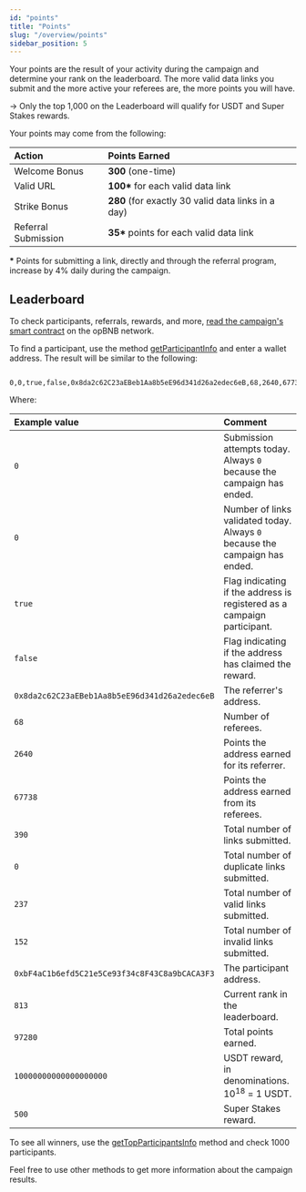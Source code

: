 ```yaml
---
id: "points"
title: "Points"
slug: "/overview/points"
sidebar_position: 5
---
```


Your points are the result of your activity during the campaign and determine your rank on the leaderboard. The more valid data links you submit and the more active your referees are, the more points you will have.

→ Only the top 1,000 on the Leaderboard will qualify for USDT and Super Stakes rewards.

Your points may come from the following:

| **Action**          | **Points Earned** |
| :- | :- |
| Welcome Bonus       | **300** (one-time) |
| Valid URL           | **100\*** for each valid data link |
| Strike Bonus        | **280** (for exactly 30 valid data links in a day) |
| Referral Submission | **35\*** points for each valid data link |

**\*** Points for submitting a link, directly and through the referral program, increase by 4% daily during the campaign.

## Leaderboard

To check participants, referrals, rewards, and more, [read the campaign's smart contract](https://opbnb.bscscan.com/address/0x8c77ef6ed2ee514d1754fbfc2710d70e9d6ba871#readContract) on the opBNB network.

To find a participant, use the method [getParticipantInfo](https://opbnb.bscscan.com/address/0x8c77ef6ed2ee514d1754fbfc2710d70e9d6ba871#readContract#F12) and enter a wallet address. The result will be similar to the following:

```

0,0,true,false,0x8da2c62C23aEBeb1Aa8b5eE96d341d26a2edec6eB,68,2640,67738,390,0,237,152,0xbF4aC1b6efd5C21e5Ce93f34c8F43C8a9bCACA3F3,813,97280,10000000000000000000,500

```

Where:

| **Example value**                             | **Comment** |
| :-                                            | :- |
| `0`                                           | Submission attempts today. Always `0` because the campaign has ended. |
| `0`                                           | Number of links validated today. Always `0` because the campaign has ended. |
| `true`                                        | Flag indicating if the address is registered as a campaign participant. |
| `false`                                       | Flag indicating if the address has claimed the reward. |
| `0x8da2c62C23aEBeb1Aa8b5eE96d341d26a2edec6eB` | The referrer's address. |
| `68`                                          | Number of referees. |
| `2640`                                        | Points the address earned for its referrer. |
| `67738`                                       | Points the address earned from its referees. |
| `390`                                         | Total number of links submitted. |
| `0`                                           | Total number of duplicate links submitted. |
| `237`                                         | Total number of valid links submitted. |
| `152`                                         | Total number of invalid links submitted. |
| `0xbF4aC1b6efd5C21e5Ce93f34c8F43C8a9bCACA3F3` | The participant address. |
| `813`                                         | Current rank in the leaderboard. |
| `97280`                                       | Total points earned. |
| `10000000000000000000`                        | USDT reward, in denominations. 10<sup>18</sup> = 1 USDT. |
| `500`                                         | Super Stakes reward. |

To see all winners, use the [getTopParticipantsInfo](https://opbnb.bscscan.com/address/0x8c77ef6ed2ee514d1754fbfc2710d70e9d6ba871#readContract#F21) method and check 1000 participants.

Feel free to use other methods to get more information about the campaign results.